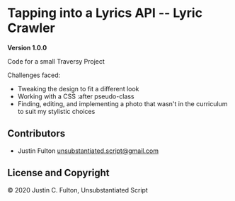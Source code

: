 # Tapping into a Lyrics API -- Lyric Crawler

**Version 1.0.0**

Code for a small Traversy Project

Challenges faced:

- Tweaking the design to fit a different look
- Working with a CSS :after pseudo-class
- Finding, editing, and implementing a photo that wasn't in the curriculum to suit my stylistic choices

## Contributors

- Justin Fulton <unsubstantiated.script@gmail.com>

## License and Copyright

© 2020 Justin C. Fulton, Unsubstantiated Script
